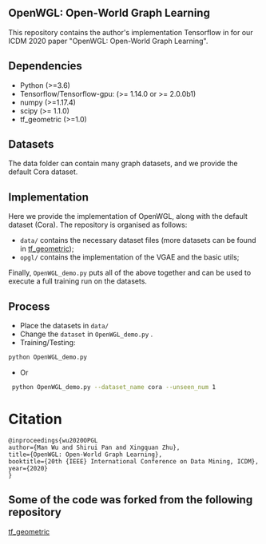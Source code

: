 ## OpenWGL: Open-World Graph Learning

This repository contains the author's implementation Tensorflow in  for our ICDM 2020 paper "OpenWGL: Open-World Graph Learning".


## Dependencies

- Python (>=3.6)
- Tensorflow/Tensorflow-gpu: (>= 1.14.0 or >= 2.0.0b1)
- numpy (>=1.17.4)
- scipy (>= 1.1.0)
- tf_geometric (>=1.0)

## Datasets
The data folder can contain many graph datasets, and we provide the default Cora dataset.

## Implementation

Here we provide the implementation of OpenWGL, along with the default dataset (Cora). The repository is organised as follows:

 - `data/` contains the necessary dataset files (more datasets can be found in [tf_geometric](https://github.com/CrawlScript/tf_geometric/tree/master/tf_geometric/datasets));
 - `opgl/` contains the implementation of the VGAE and the basic utils;

 Finally, `OpenWGL_demo.py` puts all of the above together and can be used to execute a full training run on the datasets.

## Process
 - Place the datasets in `data/`
 - Change the `dataset` in `OpenWGL_demo.py` .
 - Training/Testing:
 ```bash
 python OpenWGL_demo.py
 ```
- Or 

```bash
 python OpenWGL_demo.py --dataset_name cora --unseen_num 1
```

# Citation

```
@inproceedings{wu2020OPGL
author={Man Wu and Shirui Pan and Xingquan Zhu},
title={OpenWGL: Open-World Graph Learning},
booktitle={20th {IEEE} International Conference on Data Mining, ICDM},
year={2020}
}
```
## Some of the code was forked from the following repository

[tf_geometric](https://github.com/CrawlScript/tf_geometric)